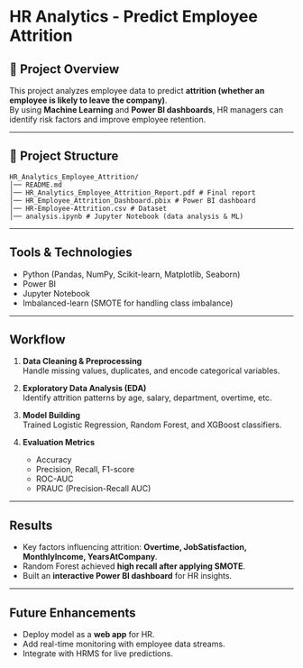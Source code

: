# HR Analytics - Predict Employee Attrition

## 📌 Project Overview
This project analyzes employee data to predict **attrition (whether an employee is likely to leave the company)**.  
By using **Machine Learning** and **Power BI dashboards**, HR managers can identify risk factors and improve employee retention.

---

## 📂 Project Structure
```
HR_Analytics_Employee_Attrition/
│── README.md
│── HR_Analytics_Employee_Attrition_Report.pdf # Final report
│── HR_Employee_Attrition_Dashboard.pbix # Power BI dashboard
│── HR-Employee-Attrition.csv # Dataset
│── analysis.ipynb # Jupyter Notebook (data analysis & ML)
```

---

##  Tools & Technologies
- Python (Pandas, NumPy, Scikit-learn, Matplotlib, Seaborn)
- Power BI
- Jupyter Notebook
- Imbalanced-learn (SMOTE for handling class imbalance)

---

##  Workflow
1. **Data Cleaning & Preprocessing**  
   Handle missing values, duplicates, and encode categorical variables.  

2. **Exploratory Data Analysis (EDA)**  
   Identify attrition patterns by age, salary, department, overtime, etc.  

3. **Model Building**  
   Trained Logistic Regression, Random Forest, and XGBoost classifiers.  

4. **Evaluation Metrics**  
   - Accuracy  
   - Precision, Recall, F1-score  
   - ROC-AUC  
   - PRAUC (Precision-Recall AUC)  

---

##  Results
- Key factors influencing attrition: **Overtime, JobSatisfaction, MonthlyIncome, YearsAtCompany**.  
- Random Forest achieved **high recall after applying SMOTE**.  
- Built an **interactive Power BI dashboard** for HR insights.  

---

##  Future Enhancements
- Deploy model as a **web app** for HR.  
- Add real-time monitoring with employee data streams.  
- Integrate with HRMS for live predictions.
